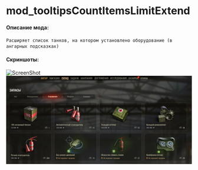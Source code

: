# mod_tooltipsCountItemsLimitExtend
#### Описание мода:
    Расширяет список танков, на котором установлено оборудование (в ангарных подсказках)

#### Скриншоты:
![ScreenShot](./screen.jpg)
![ScreenShot](./screen1.jpg)
